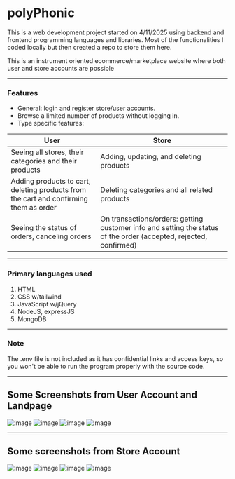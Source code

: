 # polyPhonic
This is a web development project started on 4/11/2025 using backend and frontend programming languages and libraries. Most of the functionalities I coded locally but then created a repo to store them here.

This is an instrument oriented ecommerce/marketplace website where both user and store accounts are possible

---
### Features
- General: login and register store/user accounts.
- Browse a limited number of products without logging in.
- Type specific features:

|User|Store|
|--|--|
| Seeing all stores, their categories and their products | Adding, updating, and deleting products |
|Adding products to cart, deleting products from the cart and confirming them as order|Deleting categories and all related products|
|Seeing the status of orders, canceling orders|On transactions/orders: getting customer info and setting the status of the order (accepted, rejected, confirmed)|

---
### Primary languages used
1. HTML
2. CSS w/tailwind
3. JavaScript w/jQuery
4. NodeJS, expressJS
5. MongoDB

---
### Note
The .env file is not included as it has confidential links and access keys, so you won't be able to run the program properly with the source code. 


---

## Some Screenshots from User Account and Landpage
![image](https://github.com/user-attachments/assets/7ed09e6b-cd71-413f-b2eb-622034335870)
![image](https://github.com/user-attachments/assets/374be99b-9eae-413e-a9cd-351d7a633951)
![image](https://github.com/user-attachments/assets/24a36d68-c138-4a7e-8d52-aa49ab0416f4)
![image](https://github.com/user-attachments/assets/de6665f7-8f7e-48b3-8d28-932cd3d3b181)



---



## Some screenshots from Store Account
![image](https://github.com/user-attachments/assets/62b851b5-0242-4905-a628-f35ed646ef5a)
![image](https://github.com/user-attachments/assets/47528c81-6c69-46bd-8957-7a89fe3b1e3c)
![image](https://github.com/user-attachments/assets/1954b120-d93b-45a0-acb3-6ff341a2e828)
![image](https://github.com/user-attachments/assets/242c26c0-5b50-4624-a6fe-121228d1d177)
